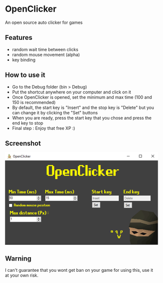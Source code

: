 # OpenClicker
An open source auto clicker for games

## Features
- random wait time between clicks
- random mouse movement (alpha)
- key binding

## How to use it
- Go to the Debug folder (bin > Debug)
- Put the shortcut anywhere on your computer and click on it
- Once OpenClicker is opened, set the minimum and max time (100 and 150 is recommended)
- By default, the start key is "Insert" and the stop key is "Delete" but you can change it by clicking the "Set" buttons
- When you are ready, press the start key that you chose and press the end key to stop
- Final step : Enjoy that free XP :)

## Screenshot
![OpenClicker screenshot](https://github.com/gabrielgrenier/OpenClicker/blob/master/screenshots/ss2.png)

## Warning
I can't guarantee that you wont get ban on your game for using this, use it at your own risk.
